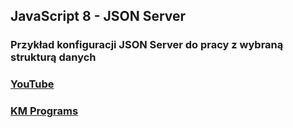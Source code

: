 ## JavaScript 8 - JSON Server

### Przykład konfiguracji JSON Server do pracy z wybraną strukturą danych

### [YouTube](https://www.youtube.com/watch?v=y4i5aJWGjRY&list=PLCXqHvi_kahxT4VlB0TCQO0IjzocREcII&index=8)
### [KM Programs](https://km-programs.pl/)
